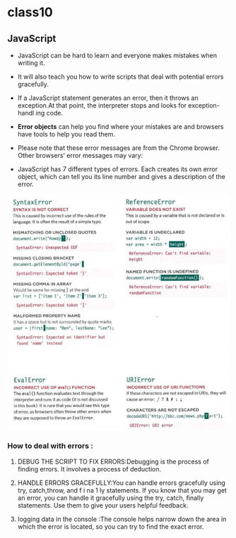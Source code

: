 # class10

## JavaScript
* JavaScript can be hard to learn and everyone makes
mistakes when writing it. 

* It will also teach you how to write scripts that deal with potential errors gracefully.


* If a JavaScript statement generates an error, then it throws an exception.At that point, the interpreter stops and looks for exception-handl ing code. 

* **Error objects** can help you find where your mistakes are and browsers have tools to help you read them. 

* Please note that these error messages are from the Chrome browser. Other browsers' error messages may vary: 
- JavaScript has 7 different types of errors. Each creates
its own error object, which can tell you its line number
and gives a description of the error. 

![screenshot27](https://raw.githubusercontent.com/BayanAbualhaj/reading-notes201/main/pics/Screenshot%20(27).png)


### How to deal with errors :
1. DEBUG THE SCRIPT TO FIX ERRORS:Debugging is the process of finding errors. It involves a
process of deduction. 


2. HANDLE ERRORS GRACEFULLY:You can handle errors gracefully using try, catch,throw, and f i na 1 ly statements.
If you know that you may get an error, you can handle
it gracefully using the try, catch, finally statements.
Use them to give your users helpful feedback.

3. logging data in the console :The console helps narrow down the area in which the
error is located, so you can try to find the exact error. 

